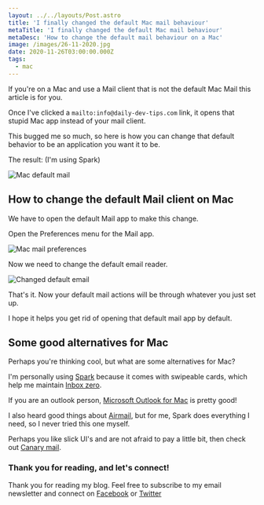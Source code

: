 ```yaml
---
layout: ../../layouts/Post.astro
title: 'I finally changed the default Mac mail behaviour'
metaTitle: 'I finally changed the default Mac mail behaviour'
metaDesc: 'How to change the default mail behaviour on a Mac'
image: /images/26-11-2020.jpg
date: 2020-11-26T03:00:00.000Z
tags:
  - mac
---
```


If you're on a Mac and use a Mail client that is not the default Mac Mail this article is for you.

Once I've clicked a `mailto:info@daily-dev-tips.com` link, it opens that stupid Mac app instead of your mail client.

This bugged me so much, so here is how you can change that default behavior to be an application you want it to be.

The result: (I'm using Spark)

![Mac default mail](https://cdn.hashnode.com/res/hashnode/image/upload/v1605938733741/H3IVNHzaw.gif)

## How to change the default Mail client on Mac

We have to open the default Mail app to make this change.

Open the Preferences menu for the Mail app.

![Mac mail preferences](https://cdn.hashnode.com/res/hashnode/image/upload/v1605938820337/MFb66UB0b.png)

Now we need to change the default email reader.

![Changed default email](https://cdn.hashnode.com/res/hashnode/image/upload/v1605938882534/KIhRSPlaL.png)

That's it. Now your default mail actions will be through whatever you just set up.

I hope it helps you get rid of opening that default mail app by default.

## Some good alternatives for Mac

Perhaps you're thinking cool, but what are some alternatives for Mac?

I'm personally using [Spark](https://sparkmailapp.com/) because it comes with swipeable cards, which help me maintain [Inbox zero](https://daily-dev-tips.com/posts/a-clear-mind-starts-with-a-clear-inbox/).

If you are an outlook person, [Microsoft Outlook for Mac](https://apps.apple.com/us/app/microsoft-outlook/id985367838?mt=12) is pretty good!

I also heard good things about [Airmail](https://airmailapp.com/), but for me, Spark does everything I need, so I never tried this one myself.

Perhaps you like slick UI's and are not afraid to pay a little bit, then check out [Canary mail](https://canarymail.io/).

### Thank you for reading, and let's connect!

Thank you for reading my blog. Feel free to subscribe to my email newsletter and connect on [Facebook](https://www.facebook.com/DailyDevTipsBlog) or [Twitter](https://twitter.com/DailyDevTips1)
